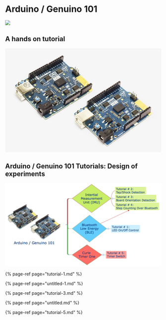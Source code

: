 # Arduino / Genuino 101

![](../../../.gitbook/assets/pakr.png)

## A hands on tutorial

![](../../../.gitbook/assets/no1.jpg)

## Arduino / Genuino 101 Tutorials: Design of experiments

![](../../../.gitbook/assets/no2.png)

{% page-ref page="tutorial-1.md" %}

{% page-ref page="untitled-1.md" %}

{% page-ref page="tutorial-3.md" %}

{% page-ref page="untitled.md" %}

{% page-ref page="tutorial-5.md" %}

